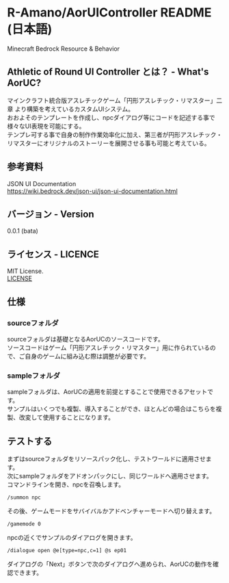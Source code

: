 # R-Amano/AorUIController README (日本語)
Minecraft Bedrock Resource & Behavior  
## Athletic of Round UI Controller とは？ - What's AorUC?
マインクラフト統合版アスレチックゲーム「円形アスレチック・リマスター」二章 より構築を考えているカスタムUIシステム。  
おおよそのテンプレートを作成し、npcダイアログ等にコードを記述する事で様々なUI表現を可能にする。  
テンプレ可する事で自身の制作作業効率化に加え、第三者が円形アスレチック・リマスターにオリジナルのストーリーを展開させる事も可能と考えている。  

## 参考資料
JSON UI Documentation  
https://wiki.bedrock.dev/json-ui/json-ui-documentation.html  

## バージョン - Version
0.0.1 (bata)  

## ライセンス - LICENCE
MIT License.  
[LICENSE](LICENSE)  

## 仕様
### sourceフォルダ
sourceフォルダは基礎となるAorUCのソースコードです。  
ソースコードはゲーム「円形アスレチック・リマスター」用に作られているので、ご自身のゲームに組み込む際は調整が必要です。  

### sampleフォルダ
sampleフォルダは、AorUCの適用を前提とすることで使用できるアセットです。  
サンプルはいくつでも複製、導入することができ、ほとんどの場合はこちらを複製、改変して使用することになります。  

## テストする
まずはsourceフォルダをリソースパック化し、テストワールドに適用させます。  
次にsampleフォルダをアドオンパックにし、同じワールドへ適用させます。  
コマンドラインを開き、npcを召喚します。
```
/summon npc
```
その後、ゲームモードをサバイバルかアドベンチャーモードへ切り替えます。
```
/gamemode 0
```
npcの近くでサンプルのダイアログを開きます。
```
/dialogue open @e[type=npc,c=1] @s ep01
```
ダイアログの「Next」ボタンで次のダイアログへ進められ、AorUCの動作を確認できます。

